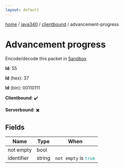 ```yaml
---
layout: default
---
```


[home](/)  /  [java340](/protocol/java340)  /  [clientbound](/protocol/java340/clientbound)  /  advancement-progress

# Advancement progress

Encode/decode this packet in [Sandbox](../../../sandbox/java340#clientbound.advancement_progress)

**Id**: 55

**Id** (hex): 37

**Id** (bin): 00110111

**Clientbound**: ✔️

**Serverbound**: ✖️

## Fields

Name | Type | When
---|---|:---:
not empty | bool | 
identifier | string | <code>not empty</code> is <code><span style="color:#009688">true</span></code>
